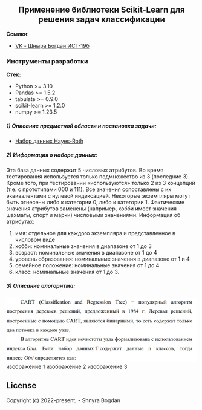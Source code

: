<h2 align="center">Применение библиотеки Scikit-Learn для решения задач классификации</h2>

**Ссылки**:
- [VK - Шныра Богдан ИСТ-19б](https://vk.com/id404101172)


### Инструменты разработки

**Стек:**
- Python >= 3.10
- Pandas >= 1.5.2
- tabulate >= 0.9.0
- scikit-learn >= 1.2.0
- numpy >= 1.23.5


##### 1) Описание предметной области и постановка задачи:

  - [Набор данных Hayes-Roth](https://github.com/mi-bogdan/Classification-laba1/blob/main/img/1.jpg)

##### 2) Информация о наборе данных:

Эта база данных содержит 5 числовых атрибутов. Во время тестирования используется только подмножество из 3 (последние 3). Кроме того, при тестировании «используются» только 2 из 3 концепций (т.е. с прототипами 000 и 111). Все значения сопоставлены с их эквивалентами с нулевой индексацией.
Некоторые экземпляры могут быть отнесены либо к категории 0, либо к категории 1. 
Фактические значения атрибутов заменены  (например, хобби имеет значения шахматы, спорт и марки) числовыми значениями. 
Информация об атрибутах:
1) имя: отдельное для каждого экземпляра и представленное в числовом виде
2) хобби: номинальные значения в диапазоне от 1 до 3
3) возраст: номинальные значения в диапазоне от 1 до 4
4) уровень образования: номинальные значения в диапазоне от 1 и 4
5) семейное положение: номинальные значения от 1 до 4
6) класс: номинальные значения от 1 до 3.

##### 3) Описание алогоритма:

![Image alt](https://github.com/mi-bogdan/Classification-laba1/blob/main/img/1.jpg)
изображение 1
изображение 2
изображение 3
    
## License

Copyright (c) 2022-present, - Shnyra Bogdan
